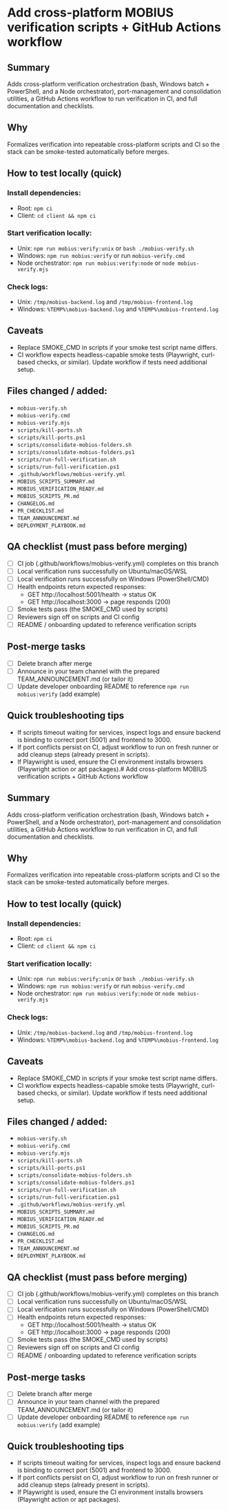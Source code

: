 # Add cross-platform MOBIUS verification scripts + GitHub Actions workflow

## Summary

Adds cross-platform verification orchestration (bash, Windows batch + PowerShell, and a Node orchestrator), port-management and consolidation utilities, a GitHub Actions workflow to run verification in CI, and full documentation and checklists.

## Why

Formalizes verification into repeatable cross-platform scripts and CI so the stack can be smoke-tested automatically before merges.

## How to test locally (quick)

### Install dependencies:
- Root: `npm ci`
- Client: `cd client && npm ci`

### Start verification locally:
- Unix: `npm run mobius:verify:unix` or `bash ./mobius-verify.sh`
- Windows: `npm run mobius:verify` or run `mobius-verify.cmd`
- Node orchestrator: `npm run mobius:verify:node` or `node mobius-verify.mjs`

### Check logs:
- Unix: `/tmp/mobius-backend.log` and `/tmp/mobius-frontend.log`
- Windows: `%TEMP%\mobius-backend.log` and `%TEMP%\mobius-frontend.log`

## Caveats

- Replace SMOKE_CMD in scripts if your smoke test script name differs.
- CI workflow expects headless-capable smoke tests (Playwright, curl-based checks, or similar). Update workflow if tests need additional setup.

## Files changed / added:

- `mobius-verify.sh`
- `mobius-verify.cmd`
- `mobius-verify.mjs`
- `scripts/kill-ports.sh`
- `scripts/kill-ports.ps1`
- `scripts/consolidate-mobius-folders.sh`
- `scripts/consolidate-mobius-folders.ps1`
- `scripts/run-full-verification.sh`
- `scripts/run-full-verification.ps1`
- `.github/workflows/mobius-verify.yml`
- `MOBIUS_SCRIPTS_SUMMARY.md`
- `MOBIUS_VERIFICATION_READY.md`
- `MOBIUS_SCRIPTS_PR.md`
- `CHANGELOG.md`
- `PR_CHECKLIST.md`
- `TEAM_ANNOUNCEMENT.md`
- `DEPLOYMENT_PLAYBOOK.md`

## QA checklist (must pass before merging)

- [ ] CI job (.github/workflows/mobius-verify.yml) completes on this branch
- [ ] Local verification runs successfully on Ubuntu/macOS/WSL
- [ ] Local verification runs successfully on Windows (PowerShell/CMD)
- [ ] Health endpoints return expected responses:
  - GET http://localhost:5001/health → status OK
  - GET http://localhost:3000 → page responds (200)
- [ ] Smoke tests pass (the SMOKE_CMD used by scripts)
- [ ] Reviewers sign off on scripts and CI config
- [ ] README / onboarding updated to reference verification scripts

## Post-merge tasks

- [ ] Delete branch after merge
- [ ] Announce in your team channel with the prepared TEAM_ANNOUNCEMENT.md (or tailor it)
- [ ] Update developer onboarding README to reference `npm run mobius:verify` (add example)

## Quick troubleshooting tips

- If scripts timeout waiting for services, inspect logs and ensure backend is binding to correct port (5001) and frontend to 3000.
- If port conflicts persist on CI, adjust workflow to run on fresh runner or add cleanup steps (already present in scripts).
- If Playwright is used, ensure the CI environment installs browsers (Playwright action or apt packages).# Add cross-platform MOBIUS verification scripts + GitHub Actions workflow

## Summary

Adds cross-platform verification orchestration (bash, Windows batch + PowerShell, and a Node orchestrator), port-management and consolidation utilities, a GitHub Actions workflow to run verification in CI, and full documentation and checklists.

## Why

Formalizes verification into repeatable cross-platform scripts and CI so the stack can be smoke-tested automatically before merges.

## How to test locally (quick)

### Install dependencies:
- Root: `npm ci`
- Client: `cd client && npm ci`

### Start verification locally:
- Unix: `npm run mobius:verify:unix` or `bash ./mobius-verify.sh`
- Windows: `npm run mobius:verify` or run `mobius-verify.cmd`
- Node orchestrator: `npm run mobius:verify:node` or `node mobius-verify.mjs`

### Check logs:
- Unix: `/tmp/mobius-backend.log` and `/tmp/mobius-frontend.log`
- Windows: `%TEMP%\mobius-backend.log` and `%TEMP%\mobius-frontend.log`

## Caveats

- Replace SMOKE_CMD in scripts if your smoke test script name differs.
- CI workflow expects headless-capable smoke tests (Playwright, curl-based checks, or similar). Update workflow if tests need additional setup.

## Files changed / added:

- `mobius-verify.sh`
- `mobius-verify.cmd`
- `mobius-verify.mjs`
- `scripts/kill-ports.sh`
- `scripts/kill-ports.ps1`
- `scripts/consolidate-mobius-folders.sh`
- `scripts/consolidate-mobius-folders.ps1`
- `scripts/run-full-verification.sh`
- `scripts/run-full-verification.ps1`
- `.github/workflows/mobius-verify.yml`
- `MOBIUS_SCRIPTS_SUMMARY.md`
- `MOBIUS_VERIFICATION_READY.md`
- `MOBIUS_SCRIPTS_PR.md`
- `CHANGELOG.md`
- `PR_CHECKLIST.md`
- `TEAM_ANNOUNCEMENT.md`
- `DEPLOYMENT_PLAYBOOK.md`

## QA checklist (must pass before merging)

- [ ] CI job (.github/workflows/mobius-verify.yml) completes on this branch
- [ ] Local verification runs successfully on Ubuntu/macOS/WSL
- [ ] Local verification runs successfully on Windows (PowerShell/CMD)
- [ ] Health endpoints return expected responses:
  - GET http://localhost:5001/health → status OK
  - GET http://localhost:3000 → page responds (200)
- [ ] Smoke tests pass (the SMOKE_CMD used by scripts)
- [ ] Reviewers sign off on scripts and CI config
- [ ] README / onboarding updated to reference verification scripts

## Post-merge tasks

- [ ] Delete branch after merge
- [ ] Announce in your team channel with the prepared TEAM_ANNOUNCEMENT.md (or tailor it)
- [ ] Update developer onboarding README to reference `npm run mobius:verify` (add example)

## Quick troubleshooting tips

- If scripts timeout waiting for services, inspect logs and ensure backend is binding to correct port (5001) and frontend to 3000.
- If port conflicts persist on CI, adjust workflow to run on fresh runner or add cleanup steps (already present in scripts).
- If Playwright is used, ensure the CI environment installs browsers (Playwright action or apt packages).